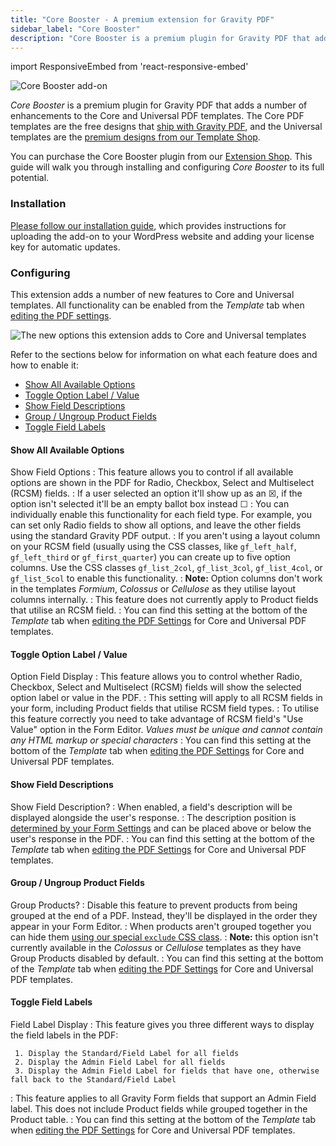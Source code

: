 ```yaml
---
title: "Core Booster - A premium extension for Gravity PDF"
sidebar_label: "Core Booster"
description: "Core Booster is a premium plugin for Gravity PDF that adds a number of enhancements to the Core (free) and Universal PDF templates (premium)."
---
```


import ResponsiveEmbed from 'react-responsive-embed'

![Core Booster add-on](https://resources.gravitypdf.com/uploads/edd/2017/06/cover-artwork-2.png)

*Core Booster* is a premium plugin for Gravity PDF that adds a number of enhancements to the Core and Universal PDF templates. The Core PDF templates are the free designs that [ship with Gravity PDF](https://wordpress.org/plugins/gravity-forms-pdf-extended/), and the Universal templates are the [premium designs from our Template Shop](https://gravitypdf.com/template-shop/#universal). 

You can purchase the Core Booster plugin from our [Extension Shop](https://gravitypdf.com/shop/core-booster-add-on/). This guide will walk you through installing and configuring *Core Booster* to its full potential. 

### Installation 

[Please follow our installation guide](shop-installing-upgrading-extensions.md), which provides instructions for uploading the add-on to your WordPress website and adding your license key for automatic updates.

### Configuring 

This extension adds a number of new features to Core and Universal templates. All functionality can be enabled from the *Template* tab when [editing the PDF settings](user-setup-pdf.md#template).

![The new options this extension adds to Core and Universal templates](https://resources.gravitypdf.com/uploads/2017/06/core-booster-options.png)

Refer to the sections below for information on what each feature does and how to enable it:

* [Show All Available Options](#available-options)
* [Toggle Option Label / Value](#toggle-option-value)
* [Show Field Descriptions](#show-field-description)
* [Group / Ungroup Product Fields](#group-ungroup-products)
* [Toggle Field Labels](#toggle-field-labels)

#### Show All Available Options 
<ResponsiveEmbed src="https://www.youtube-nocookie.com/embed/Rj3GdkQv0R4" />

Show Field Options 
:    This feature allows you to control if all available options are shown in the PDF for Radio, Checkbox, Select and Multiselect (RCSM) fields.
:    If a user selected an option it'll show up as an ☒, if the option isn't selected it'll be an empty ballot box instead ☐
:    You can individually enable this functionality for each field type. For example, you can set only Radio fields to show all options, and leave the other fields using the standard Gravity PDF output. 
:    If you aren't using a layout column on your RCSM field (usually using the CSS classes, like `gf_left_half`, `gf_left_third` or `gf_first_quarter`) you can create up to five option columns. Use the CSS classes `gf_list_2col`, `gf_list_3col`, `gf_list_4col`, or `gf_list_5col` to enable this functionality. 
:    **Note:** Option columns don't work in the templates *Formium*, *Colossus* or *Cellulose* as they utilise layout columns internally. 
:    This feature does not currently apply to Product fields that utilise an RCSM field.
:    You can find this setting at the bottom of the *Template* tab when [editing the PDF Settings](user-setup-pdf.md#template) for Core and Universal PDF templates.

#### Toggle Option Label / Value 
<ResponsiveEmbed src="https://www.youtube-nocookie.com/embed/oE7aNOWHndU" />

Option Field Display 
:    This feature allows you to control whether Radio, Checkbox, Select and Multiselect (RCSM) fields will show the selected option label or value in the PDF.
:    This setting will apply to all RCSM fields in your form, including Product fields that utilise RCSM field types.
:    To utilise this feature correctly you need to take advantage of RCSM field's "Use Value" option in the Form Editor. *Values must be unique and cannot contain any HTML markup or special characters*
:    You can find this setting at the bottom of the *Template* tab when [editing the PDF Settings](user-setup-pdf.md#template) for Core and Universal PDF templates.

#### Show Field Descriptions 
<ResponsiveEmbed src="https://www.youtube-nocookie.com/embed/F2hANc35XE4" />

Show Field Description? 
:    When enabled, a field's description will be displayed alongside the user's response.
:    The description position is [determined by your Form Settings](https://www.gravityhelp.com/documentation/article/form-settings/#form-layout) and can be placed above or below the user's response in the PDF.
:    You can find this setting at the bottom of the *Template* tab when [editing the PDF Settings](user-setup-pdf.md#template) for Core and Universal PDF templates.

#### Group / Ungroup Product Fields 
<ResponsiveEmbed src="https://www.youtube-nocookie.com/embed/I7KtEI-KHgA" />

Group Products? 
:    Disable this feature to prevent products from being grouped at the end of a PDF. Instead, they'll be displayed in the order they appear in your Form Editor.
:    When products aren't grouped together you can hide them [using our special `exclude` CSS class](user-hide-form-fields.md).
:    **Note:** this option isn't currently available in the *Colossus* or *Cellulose* templates as they have Group Products disabled by default.
:    You can find this setting at the bottom of the *Template* tab when [editing the PDF Settings](user-setup-pdf.md#template) for Core and Universal PDF templates.

#### Toggle Field Labels 
<ResponsiveEmbed src="https://www.youtube-nocookie.com/embed/uKTLW_HsiWs" />

Field Label Display 
:    This feature gives you three different ways to display the field labels in the PDF:

     1. Display the Standard/Field Label for all fields
     2. Display the Admin Field Label for all fields
     3. Display the Admin Field Label for fields that have one, otherwise fall back to the Standard/Field Label
:    This feature applies to all Gravity Form fields that support an Admin Field label. This does not include Product fields while grouped together in the Product table. 
:    You can find this setting at the bottom of the *Template* tab when [editing the PDF Settings](user-setup-pdf.md#template) for Core and Universal PDF templates.



